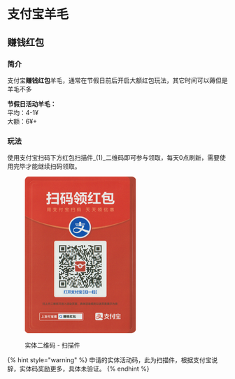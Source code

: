 # 支付宝羊毛

## 赚钱红包

### 简介

支付宝**赚钱红包**羊毛，通常在节假日前后开启大额红包玩法，其它时间可以薅但是羊毛不多

**节假日活动羊毛：**\
平均：4-1¥\
大额：6¥+

### 玩法

使用支付宝扫码下方红包扫描件_(1)_二维码即可参与领取，每天0点刷新，需要使用完毕才能继续扫码领取。

<div align="left">

<figure><img src="../.gitbook/assets/Free_HongBao_AliPay.png" alt="" width="254"><figcaption><p>实体二维码 - 扫描件</p></figcaption></figure>

</div>

{% hint style="warning" %}
申请的实体活动码，此为扫描件，根据支付宝说辞，实体码奖励更多，具体未验证。
{% endhint %}
